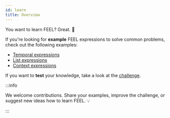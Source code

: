 ```yaml
---
id: learn
title: Overview
---
```


You want to learn FEEL? Great. :tada:

If you're looking for **example** FEEL expressions to solve common problems, check out the following
examples:

- [Temporal expressions](samples/temporal-samples.md)
- [List expressions](samples/list-samples.md)
- [Context expressions](samples/context-samples.md)

If you want to **test** your knowledge, take a look at the [challenge](challenge/challenge.mdx).

:::info

We welcome contributions. Share your examples, improve the challenge, or suggest new ideas how to 
learn FEEL. :bulb:

:::
